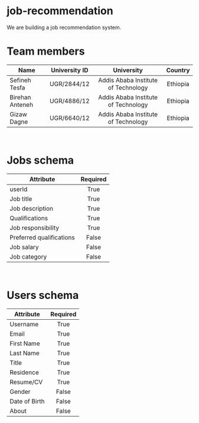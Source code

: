 # job-recommendation
We are building a job recommendation system.
# Team members   
| Name          |University ID|University|                        Country|
----------------|:-----------:|:---------------------------------:|:--------------:|
| Sefineh Tesfa |UGR/2844/12  |Addis Ababa Institute of Technology|        Ethiopia|
|Birehan Anteneh|UGR/4886/12  |Addis Ababa Institute of Technology|        Ethiopia|
|Gizaw Dagne    |UGR/6640/12  |Addis Ababa Institute of Technology|        Ethiopia|
<br>

# Jobs schema
|Attribute               | Required|
|--------------          |:-------:|
|userId                  |True     |
|Job title               |True     |
|Job description         |True     |
|Qualifications          |True     |
|Job responsibility      |True     |
|Preferred qualifications|False|
|Job salary              |False    |
|Job category            |False    |
<br>

# Users schema

|Attribute               | Required|
|--------------          |:-------:|
|Username                |True     |
|Email                   |True     |
|First Name              |True     |
|Last Name               |True     |
|Title                   |True     |
|Residence               |True     |
|Resume/CV               |True     |
|Gender                  |False    |
|Date of Birth           |False    |
|About                   |False    |

